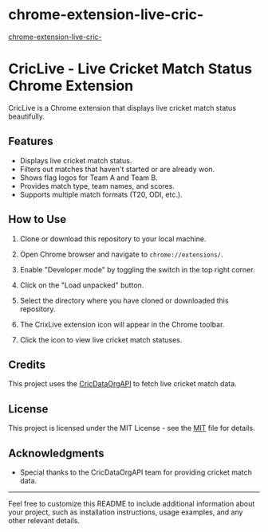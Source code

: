 # chrome-extension-live-cric-
[chrome-extension-live-cric-](https://liive-scores.netlify.app/)
# CricLive - Live Cricket Match Status Chrome Extension

CricLive is a Chrome extension that displays live cricket match status beautifully.

## Features

- Displays live cricket match status.
- Filters out matches that haven't started or are already won.
- Shows flag logos for Team A and Team B.
- Provides match type, team names, and scores.
- Supports multiple match formats (T20, ODI, etc.).

## How to Use

1. Clone or download this repository to your local machine.

2. Open Chrome browser and navigate to `chrome://extensions/`.

3. Enable "Developer mode" by toggling the switch in the top right corner.

4. Click on the "Load unpacked" button.

5. Select the directory where you have cloned or downloaded this repository.

6. The CrixLive extension icon will appear in the Chrome toolbar.

7. Click the icon to view live cricket match statuses.

## Credits

This project uses the [CricDataOrgAPI](https://cricketdata.org/) to fetch live cricket match data.

## License

This project is licensed under the MIT License - see the [MIT](LICENSE) file for details.

## Acknowledgments

- Special thanks to the CricDataOrgAPI team for providing cricket match data.

---

Feel free to customize this README to include additional information about your project, such as installation instructions, usage examples, and any other relevant details.
